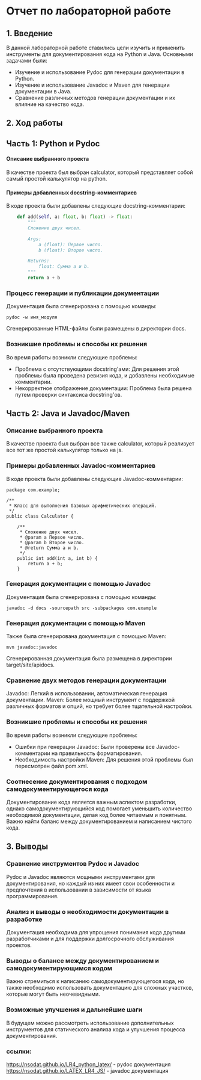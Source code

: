# Отчет по лабораторной работе

## 1. Введение
В данной лабораторной работе ставились цели изучить и применить инструменты для документирования кода на Python и Java. Основными задачами были: 
- Изучение и использование Pydoc для генерации документации в Python.
- Изучение и использование Javadoc и Maven для генерации документации в Java.
- Сравнение различных методов генерации документации и их влияние на качество кода.

## 2. Ход работы

## Часть 1: Python и Pydoc

#### Описание выбранного проекта
В качестве проекта был выбран calculator, который представляет собой самый простой калькулятор на python.

#### Примеры добавленных docstring-комментариев
В коде проекта были добавлены следующие docstring-комментарии:
```python
    def add(self, a: float, b: float) -> float:
        """
        Сложение двух чисел.

        Args:
            a (float): Первое число.
            b (float): Второе число.

        Returns:
            float: Сумма a и b.
        """
        return a + b
``` 
### Процесс генерации и публикации документации
Документация была сгенерирована с помощью команды:
```
pydoc -w имя_модуля
```
Сгенерированные HTML-файлы были размещены в директории docs.
### Возникшие проблемы и способы их решения
Во время работы возникли следующие проблемы:

- Проблема с отсутствующими docstring'ами: Для решения этой проблемы была проведена ревизия кода, и добавлены необходимые комментарии.
- Некорректное отображение документации: Проблема была решена путем проверки синтаксиса docstring'ов.
## Часть 2: Java и Javadoc/Maven
### Описание выбранного проекта
В качестве проекта был выбран все также calculator, который реализует все тот же простой калькулятор только на js.

### Примеры добавленных Javadoc-комментариев
В коде проекта были добавлены следующие Javadoc-комментарии:
```
package com.example;

/**
 * Класс для выполнения базовых арифметических операций.
 */
public class Calculator {

    /**
     * Сложение двух чисел.
     * @param a Первое число.
     * @param b Второе число.
     * @return Сумма a и b.
     */
    public int add(int a, int b) {
        return a + b;
    }
```
### Генерация документации с помощью Javadoc
Документация была сгенерирована с помощью команды:
```
javadoc -d docs -sourcepath src -subpackages com.example
```

### Генерация документации с помощью Maven
Также была сгенерирована документация с помощью Maven:
```
mvn javadoc:javadoc
```

Сгенерированная документация была размещена в директории target/site/apidocs.

### Сравнение двух методов генерации документации
Javadoc: Легкий в использовании, автоматическая генерация документации.
Maven: Более мощный инструмент с поддержкой различных форматов и опций, но требует более тщательной настройки.

### Возникшие проблемы и способы их решения
Во время работы возникли следующие проблемы:

- Ошибки при генерации Javadoc: Были проверены все Javadoc-комментарии на правильность форматирования.
- Необходимость настройки Maven: Для решения этой проблемы был пересмотрен файл pom.xml.
  
### Соотнесение документирования с подходом самодокументирующегося кода
Документирование кода является важным аспектом разработки, однако самодокументирующийся код помогает уменьшить количество необходимой документации, делая код более читаемым и понятным. Важно найти баланс между документированием и написанием чистого кода.
## 3. Выводы
### Сравнение инструментов Pydoc и Javadoc
Pydoc и Javadoc являются мощными инструментами для документирования, но каждый из них имеет свои особенности и предпочтения в использовании в зависимости от языка программирования.

### Анализ и выводы о необходимости документации в разработке
Документация необходима для упрощения понимания кода другими разработчиками и для поддержки долгосрочного обслуживания проектов.

### Выводы о балансе между документированием и самодокументирующимся кодом
Важно стремиться к написанию самодокументирующегося кода, но также необходимо использовать документацию для сложных участков, которые могут быть неочевидными.

### Возможные улучшения и дальнейшие шаги
В будущем можно рассмотреть использование дополнительных инструментов для статического анализа кода и улучшения процесса документирования.
### ссылки:
https://nsodat.github.io/LR4_python_latex/ - pydoc документация
https://nsodat.github.io/LATEX_LR4_JS/ - javadoc документация
